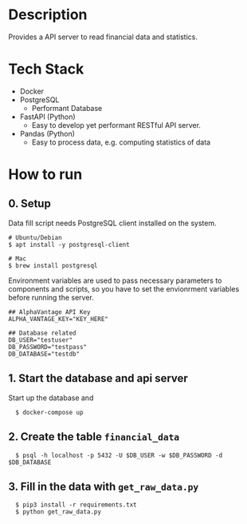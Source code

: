 # Description
Provides a API server to read financial data and statistics.

# Tech Stack
- Docker
- PostgreSQL
  - Performant Database
- FastAPI (Python)
  - Easy to develop yet performant RESTful API server.
- Pandas (Python)
  - Easy to process data, e.g. computing statistics of data
  


# How to run
## 0. Setup
Data fill script needs PostgreSQL client installed on the system.
```
# Ubuntu/Debian
$ apt install -y postgresql-client

# Mac
$ brew install postgresql
```

Environment variables are used to pass necessary parameters to components and scripts, so you have to set the envionrment variables before running the server.
```
## AlphaVantage API Key
ALPHA_VANTAGE_KEY="KEY_HERE"

## Database related
DB_USER="testuser"
DB_PASSWORD="testpass"
DB_DATABASE="testdb"

```

## 1. Start the database and api server
Start up the database and 

```
  $ docker-compose up
```

## 2. Create the table `financial_data`
```
  $ psql -h localhost -p 5432 -U $DB_USER -w $DB_PASSWORD -d $DB_DATABASE
```

## 3. Fill in the data with `get_raw_data.py`
```
  $ pip3 install -r requirements.txt
  $ python get_raw_data.py
```
